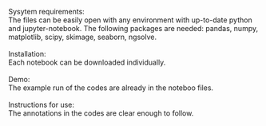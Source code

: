 Sysytem requirements:\
The files can be easily open with any environment with up-to-date python and jupyter-notebook. The following packages are needed: pandas, numpy, matplotlib, scipy, skimage, seaborn, ngsolve.\
 \
Installation:\
Each notebook can be downloaded individually.\
 \
Demo:\
The example run of the codes are already in the noteboo files.\
\
Instructions for use:\
The annotations in the codes are clear enough to follow.

